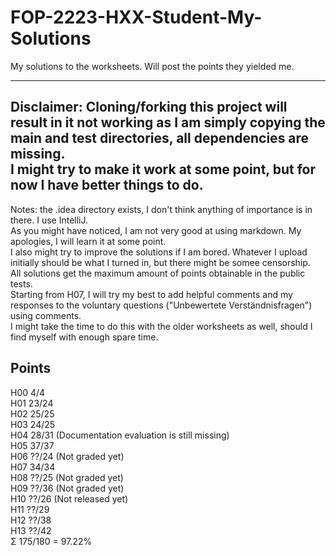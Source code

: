 # FOP-2223-HXX-Student-My-Solutions
My solutions to the worksheets. Will post the points they yielded me.  

---
Disclaimer: Cloning/forking this project will result in it not working as I am simply copying the main and test directories, all dependencies are missing.  
I might try to make it work at some point, but for now I have better things to do.  
---
Notes: the .idea directory exists, I don't think anything of importance is in there. I use IntelliJ.  
As you might have  noticed, I am not very good at using markdown. My apologies, I will learn it at some point.  
I also might try to improve the solutions if I am bored. Whatever I upload initially should be what I turned in, but there might be somee censorship.  
All solutions get the maximum amount of points obtainable in the public tests.  
Starting from H07, I will try my best to add helpful comments and my responses to the voluntary questions ("Unbewertete Verständnisfragen") using comments.  
I might take the time to do this with the older worksheets as well, should I find myself with enough spare time.  
## Points
H00 4/4  
H01 23/24  
H02 25/25  
H03 24/25  
H04 28/31 (Documentation evaluation is still missing)  
H05 37/37  
H06 ??/24 (Not graded yet)  
H07 34/34  
H08 ??/25 (Not graded yet)  
H09 ??/36 (Not graded yet)  
H10 ??/26 (Not released yet)  
H11 ??/29  
H12 ??/38  
H13 ??/42  
Σ 175/180 = 97.22%  
